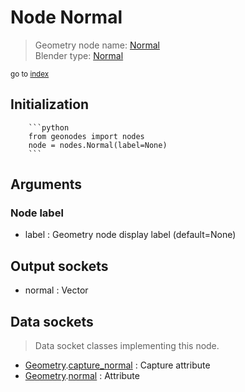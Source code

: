 
# Node Normal

> Geometry node name: [Normal](https://docs.blender.org/manual/en/latest/modeling/geometry_nodes/input/normal.html)<br>
  Blender type: [Normal](https://docs.blender.org/api/current/bpy.types.GeometryNodeInputNormal.html)
  
<sub>go to [index](/docs/index.md)</sub>

Initialization
--------------
        
        ```python
        from geonodes import nodes
        node = nodes.Normal(label=None)
        ```



## Arguments


### Node label

- label : Geometry node display label (default=None)

## Output sockets

- normal : Vector

## Data sockets

> Data socket classes implementing this node.
  
  
- [Geometry](/docs/sockets/Geometry.md).[capture_normal](/docs/sockets/Geometry.md#capture_normal) : Capture attribute
- [Geometry](/docs/sockets/Geometry.md).[normal](/docs/sockets/Geometry.md#normal) : Attribute
  

